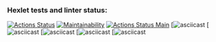 ### Hexlet tests and linter status:
[![Actions Status](https://github.com/Briankaiserx/java-project-lvl1/workflows/hexlet-check/badge.svg)](https://github.com/Briankaiserx/java-project-lvl1/actions)
[![Maintainability](https://api.codeclimate.com/v1/badges/a99a88d28ad37a79dbf6/maintainability)](https://codeclimate.com/github/codeclimate/codeclimate/maintainability)
[![Actions Status Main](https://github.com/oper-V/java-project-lvl1/actions/workflows/main.yml/badge.svg)](https://github.com/oper-V/java-project-lvl1/actions/workflows/main.yml/badge.svg)
[![asciicast](https://asciinema.org/a/hmWBJAtFE9MuFuCsm3X515IMn.svg]https://asciinema.org/a/hmWBJAtFE9MuFuCsm3X515IMn)
[![asciicast](https://asciinema.org/a/rl2iFDLY5D9I48QM8OsM46LFv.svg]https://asciinema.org/a/rl2iFDLY5D9I48QM8OsM46LFv)
[![asciicast](https://asciinema.org/a/osl4I9ZYCdDaE5GuPqj0rd6Ip.svg]https://asciinema.org/a/osl4I9ZYCdDaE5GuPqj0rd6Ip)
[![asciicast](https://asciinema.org/a/nZFvX3XOBIRBoWBJ4Xe2Uh9BA.svg]https://asciinema.org/a/nZFvX3XOBIRBoWBJ4Xe2Uh9BA)
[![asciicast](https://asciinema.org/a/KsPI9xM3vMneecFv4XeeIWgLx.svg]https://asciinema.org/a/KsPI9xM3vMneecFv4XeeIWgLx)
